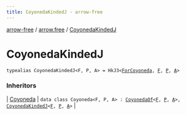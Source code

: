 ```yaml
---
title: CoyonedaKindedJ - arrow-free
---
```


[arrow-free](../index.html) / [arrow.free](index.html) / [CoyonedaKindedJ](./-coyoneda-kinded-j.html)

# CoyonedaKindedJ

`typealias CoyonedaKindedJ<F, P, A> = HkJ3<`[`ForCoyoneda`](-for-coyoneda.html)`, `[`F`](-coyoneda-kinded-j.html#F)`, `[`P`](-coyoneda-kinded-j.html#P)`, `[`A`](-coyoneda-kinded-j.html#A)`>`

### Inheritors

| [Coyoneda](-coyoneda/index.html) | `data class Coyoneda<F, P, A> : `[`CoyonedaOf`](-coyoneda-of.html)`<`[`F`](-coyoneda/index.html#F)`, `[`P`](-coyoneda/index.html#P)`, `[`A`](-coyoneda/index.html#A)`>, `[`CoyonedaKindedJ`](./-coyoneda-kinded-j.html)`<`[`F`](-coyoneda/index.html#F)`, `[`P`](-coyoneda/index.html#P)`, `[`A`](-coyoneda/index.html#A)`>` |

